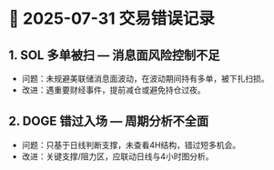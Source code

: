 # 🧨 2025-07-31 交易错误记录

## 1. SOL 多单被扫 — 消息面风险控制不足

- 问题：未规避美联储消息面波动，在波动期间持有多单，被下扎扫损。
- 改进：遇重要财经事件，提前减仓或避免持仓过夜。

## 2. DOGE 错过入场 — 周期分析不全面

- 问题：只基于日线判断支撑，未查看4H结构，错过短多机会。
- 改进：关键支撑/阻力区，应联动日线与4小时图分析。